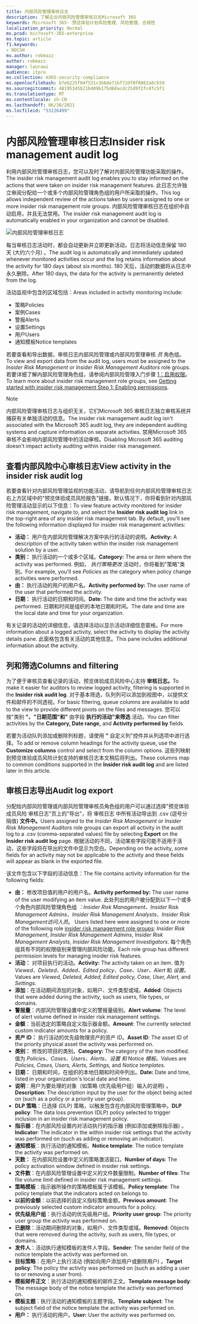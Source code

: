 ```yaml
---
title: 内部风险管理审核日志
description: 了解企业内部风险管理审核日志Microsoft 365
keywords: Microsoft 365- 预览体验计划风险管理、风险管理、合规性
localization_priority: Normal
ms.prod: microsoft-365-enterprise
ms.topic: article
f1.keywords:
- NOCSH
ms.author: robmazz
author: robmazz
manager: laurawi
audience: itpro
ms.collection: m365-security-compliance
ms.openlocfilehash: b7eb225f04f531c3b6de71bf72df0f8062a8c93d
ms.sourcegitcommit: 48195345b21b409b175d68acdc25d9f2fc4fc5f1
ms.translationtype: MT
ms.contentlocale: zh-CN
ms.lasthandoff: 06/30/2021
ms.locfileid: "53226499"
---
```

# <a name="insider-risk-management-audit-log"></a><span data-ttu-id="e6e8c-104">内部风险管理审核日志</span><span class="sxs-lookup"><span data-stu-id="e6e8c-104">Insider risk management audit log</span></span>

<span data-ttu-id="e6e8c-105">利用内部风险管理审核日志，您可以及时了解对内部风险管理功能采取的操作。</span><span class="sxs-lookup"><span data-stu-id="e6e8c-105">The insider risk management audit log enables you to stay informed on the actions that were taken on insider risk management features.</span></span> <span data-ttu-id="e6e8c-106">此日志允许独立审阅分配给一个或多个内部风险管理角色组的用户所采取的操作。</span><span class="sxs-lookup"><span data-stu-id="e6e8c-106">This log allows independent review of the actions taken by users assigned to one or more insider risk management role groups.</span></span> <span data-ttu-id="e6e8c-107">内部风险管理审核日志在组织中自动启用，并且无法禁用。</span><span class="sxs-lookup"><span data-stu-id="e6e8c-107">The insider risk management audit log is automatically enabled in your organization and cannot be disabled.</span></span>

![内部风险管理审核日志](../media/insider-risk-audit-log.png)

<span data-ttu-id="e6e8c-109">每当审核日志活动时，都会自动更新并立即更新活动，日志将活动信息保留 180 天 (大约六个月) 。</span><span class="sxs-lookup"><span data-stu-id="e6e8c-109">The audit log is automatically and immediately updated whenever monitored activities occur and the log retains information about the activity for 180 days (about six months).</span></span> <span data-ttu-id="e6e8c-110">180 天后，活动的数据将从日志中永久删除。</span><span class="sxs-lookup"><span data-stu-id="e6e8c-110">After 180 days, the data for the activity is permanently deleted from the log.</span></span>

<span data-ttu-id="e6e8c-111">活动监视中包含的区域包括：</span><span class="sxs-lookup"><span data-stu-id="e6e8c-111">Areas included in activity monitoring include:</span></span>

- <span data-ttu-id="e6e8c-112">策略</span><span class="sxs-lookup"><span data-stu-id="e6e8c-112">Policies</span></span>
- <span data-ttu-id="e6e8c-113">案例</span><span class="sxs-lookup"><span data-stu-id="e6e8c-113">Cases</span></span>
- <span data-ttu-id="e6e8c-114">警报</span><span class="sxs-lookup"><span data-stu-id="e6e8c-114">Alerts</span></span>
- <span data-ttu-id="e6e8c-115">设置</span><span class="sxs-lookup"><span data-stu-id="e6e8c-115">Settings</span></span>
- <span data-ttu-id="e6e8c-116">用户</span><span class="sxs-lookup"><span data-stu-id="e6e8c-116">Users</span></span>
- <span data-ttu-id="e6e8c-117">通知模板</span><span class="sxs-lookup"><span data-stu-id="e6e8c-117">Notice templates</span></span>

<span data-ttu-id="e6e8c-118">若要查看和导出数据，审核日志内部风险管理或内部风险管理审核 *员* 角色组。 </span><span class="sxs-lookup"><span data-stu-id="e6e8c-118">To view and export data from the audit log, users must be assigned to the *Insider Risk Management* or *Insider Risk Management Auditors* role groups.</span></span> <span data-ttu-id="e6e8c-119">若要详细了解内部风险管理角色组，请参阅内部风险管理入门步骤 [1：启用权限](insider-risk-management-configure.md#step-1-enable-permissions-for-insider-risk-management)。</span><span class="sxs-lookup"><span data-stu-id="e6e8c-119">To learn more about insider risk management role groups, see [Getting started with insider risk management Step 1: Enabling permissions](insider-risk-management-configure.md#step-1-enable-permissions-for-insider-risk-management).</span></span>

> [!NOTE]
> <span data-ttu-id="e6e8c-120">内部风险管理审核日志与组织无关，它们Microsoft 365 审核日志独立审核系统并捕获有关单独活动的信息。</span><span class="sxs-lookup"><span data-stu-id="e6e8c-120">The insider risk management audit log isn't associated with the Microsoft 365 audit log, they are independent auditing systems and capture information on separate activities.</span></span> <span data-ttu-id="e6e8c-121">禁用Microsoft 365审核不会影响内部风险管理中的活动审核。</span><span class="sxs-lookup"><span data-stu-id="e6e8c-121">Disabling Microsoft 365 auditing doesn't impact activity auditing within insider risk management.</span></span>

## <a name="view-activity-in-the-insider-risk-audit-log"></a><span data-ttu-id="e6e8c-122">查看内部风险中心审核日志</span><span class="sxs-lookup"><span data-stu-id="e6e8c-122">View activity in the insider risk audit log</span></span>

<span data-ttu-id="e6e8c-123">若要查看针对内部风险管理监视的功能活动，请导航到任何内部风险管理审核日志右上方区域中的"预览体验成员风险报告"链接。默认情况下，你将看到针对内部风险管理活动显示的以下信息：</span><span class="sxs-lookup"><span data-stu-id="e6e8c-123">To view feature activity monitored for insider risk management, navigate to, and select the **Insider risk audit log** link in the top-right area of any insider risk management tab. By default, you'll see the following information displayed for insider risk management activities:</span></span>

- <span data-ttu-id="e6e8c-124">**活动：** 用户在内部风险管理解决方案中执行的活动的说明。</span><span class="sxs-lookup"><span data-stu-id="e6e8c-124">**Activity:** A description of the activity taken within the insider risk management solution by a user.</span></span>
- <span data-ttu-id="e6e8c-125">**类别：** 执行活动的一个或多个区域。</span><span class="sxs-lookup"><span data-stu-id="e6e8c-125">**Category:** The area or item where the activity was performed.</span></span> <span data-ttu-id="e6e8c-126">例如， *执行策略更改* 活动时，你将看到"策略"类别。</span><span class="sxs-lookup"><span data-stu-id="e6e8c-126">For example, you'll see *Policies* as the category when policy change activities were performed.</span></span>
- <span data-ttu-id="e6e8c-127">**由：** 执行活动的用户的用户名。</span><span class="sxs-lookup"><span data-stu-id="e6e8c-127">**Activity performed by:** The user name of the user that performed the activity.</span></span>
- <span data-ttu-id="e6e8c-128">**日期：** 执行活动的日期和时间。</span><span class="sxs-lookup"><span data-stu-id="e6e8c-128">**Date:** The date and time the activity was performed.</span></span> <span data-ttu-id="e6e8c-129">日期和时间是组织的本地日期和时间。</span><span class="sxs-lookup"><span data-stu-id="e6e8c-129">The date and time are the local date and time for your organization.</span></span>

<span data-ttu-id="e6e8c-130">有关记录的活动的详细信息，请选择活动以显示活动详细信息窗格。</span><span class="sxs-lookup"><span data-stu-id="e6e8c-130">For more information about a logged activity, select the activity to display the activity details pane.</span></span> <span data-ttu-id="e6e8c-131">此窗格包含有关活动的其他信息。</span><span class="sxs-lookup"><span data-stu-id="e6e8c-131">This pane includes additional information about the activity.</span></span>

## <a name="columns-and-filtering"></a><span data-ttu-id="e6e8c-132">列和筛选</span><span class="sxs-lookup"><span data-stu-id="e6e8c-132">Columns and filtering</span></span>

<span data-ttu-id="e6e8c-133">为了便于审核员查看记录的活动，预览体验成员风险中心支持 **审核日志。**</span><span class="sxs-lookup"><span data-stu-id="e6e8c-133">To make it easier for auditors to review logged activity, filtering is supported in the **Insider risk audit log**.</span></span> <span data-ttu-id="e6e8c-134">对于基本筛选，队列列可以添加到视图中，以提供文件和邮件的不同透视。</span><span class="sxs-lookup"><span data-stu-id="e6e8c-134">For basic filtering, queue columns are available to add to the view to provide different pivots on the files and messages.</span></span> <span data-ttu-id="e6e8c-135">您可以按"类别 **"、"日期范围"和"** 由字段 **执行的活动"来筛选** 活动。</span><span class="sxs-lookup"><span data-stu-id="e6e8c-135">You can filter activities by the **Category, Date range,** and **Activity performed by** fields.</span></span>

<span data-ttu-id="e6e8c-136">若要为活动队列添加或删除列标题，请使用 **"** 自定义列"控件并从列选项中进行选择。</span><span class="sxs-lookup"><span data-stu-id="e6e8c-136">To add or remove column headings for the activity queue, use the **Customize columns** control and select from the column options.</span></span> <span data-ttu-id="e6e8c-137">这些列映射到预览体验成员风险计划支持的审核日志本文稍后将列出。</span><span class="sxs-lookup"><span data-stu-id="e6e8c-137">These columns map to common conditions supported in the **Insider risk audit log** and are listed later in this article.</span></span>

## <a name="audit-log-export"></a><span data-ttu-id="e6e8c-138">审核日志导出</span><span class="sxs-lookup"><span data-stu-id="e6e8c-138">Audit log export</span></span>

<span data-ttu-id="e6e8c-139">分配给内部风险管理或内部风险管理审核员角色组的用户可以通过选择"预览体验成员风险 审核日志"页上的"导出"，将 审核日志 中所有活动导出到 .csv (逗号分隔值) **文件中。**</span><span class="sxs-lookup"><span data-stu-id="e6e8c-139">Users assigned to the *Insider Risk Management* or *Insider Risk Management Auditors* role groups can export all activity in the audit log to a .csv (comma-separated values) file by selecting **Export** on the **Insider risk audit log** page.</span></span> <span data-ttu-id="e6e8c-140">根据活动的不同，活动某些字段可能不适用于活动，这些字段将在导出的文件中显示为空白。</span><span class="sxs-lookup"><span data-stu-id="e6e8c-140">Depending on the activity, some fields for an activity may not be applicable to the activity and these fields will appear as blank in the exported file.</span></span>

<span data-ttu-id="e6e8c-141">该文件包含以下字段的活动信息：</span><span class="sxs-lookup"><span data-stu-id="e6e8c-141">The file contains activity information for the following fields:</span></span>

- <span data-ttu-id="e6e8c-142">**由：** 修改项目值的用户的用户名。</span><span class="sxs-lookup"><span data-stu-id="e6e8c-142">**Activity performed by:** The user name of the user modifying an item value.</span></span> <span data-ttu-id="e6e8c-143">此处列出的用户被分配到以下一个或多个角色内部风险管理角色组 *：Insider Risk Management、Insider* Risk *Management Admins、Insider* *Risk Management Analysts、Insider* *Risk Management访问人员*。 [](insider-risk-management-configure.md#step-1-enable-permissions-for-insider-risk-management)</span><span class="sxs-lookup"><span data-stu-id="e6e8c-143">Users listed here were assigned to one or more of the following role [insider risk management role groups](insider-risk-management-configure.md#step-1-enable-permissions-for-insider-risk-management): *Insider Risk Management*, *Insider Risk Management Admins*, *Insider Risk Management Analysts*, *Insider Risk Management Investigators*.</span></span> <span data-ttu-id="e6e8c-144">每个角色组具有不同的权限级别来管理内部风险功能。</span><span class="sxs-lookup"><span data-stu-id="e6e8c-144">Each role group has different permission levels for managing insider risk features.</span></span>
- <span data-ttu-id="e6e8c-145">**活动：** 对项目执行的活动。</span><span class="sxs-lookup"><span data-stu-id="e6e8c-145">**Activity:** The activity taken on an item.</span></span> <span data-ttu-id="e6e8c-146">值为 *Viewed、Deleted、Added、Edited policy、Case、User、Alert* 和 *设置。*</span><span class="sxs-lookup"><span data-stu-id="e6e8c-146">Values are *Viewed, Deleted, Added, Edited policy, Case, User, Alert,* and *Settings.*</span></span>
- <span data-ttu-id="e6e8c-147">**添加**：在活动期间添加的对象，如用户、文件类型或域。</span><span class="sxs-lookup"><span data-stu-id="e6e8c-147">**Added**: Objects that were added during the activity, such as users, file types, or domains.</span></span>
- <span data-ttu-id="e6e8c-148">**警报量**：内部风险管理设置中定义的警报量级别。</span><span class="sxs-lookup"><span data-stu-id="e6e8c-148">**Alert volume**: The level of alert volume defined in insider risk management settings.</span></span>
- <span data-ttu-id="e6e8c-149">**金额**：当前选定的策略自定义指示器金额。</span><span class="sxs-lookup"><span data-stu-id="e6e8c-149">**Amount**: The currently selected custom indicator amounts for a policy.</span></span>
- <span data-ttu-id="e6e8c-150">**资产 ID：** 执行活动的优先级物理资产的资产 ID。</span><span class="sxs-lookup"><span data-stu-id="e6e8c-150">**Asset ID**: The asset ID of the priority physical asset the activity was performed on.</span></span>
- <span data-ttu-id="e6e8c-151">**类别：** 修改的项目的类别。</span><span class="sxs-lookup"><span data-stu-id="e6e8c-151">**Category:** The category of the item modified.</span></span> <span data-ttu-id="e6e8c-152">值为 *Policies、Cases、Users、Alerts、设置 和* Notice *模板。*</span><span class="sxs-lookup"><span data-stu-id="e6e8c-152">Values are *Policies, Cases, Users, Alerts, Settings,* and *Notice templates.*</span></span>
- <span data-ttu-id="e6e8c-153">**日期：** 日期和时间，在组织的本地日期和时间中列出。</span><span class="sxs-lookup"><span data-stu-id="e6e8c-153">**Date:** Date and time, listed in your organization's local date and time.</span></span>
- <span data-ttu-id="e6e8c-154">**说明**：用户为要处理的对象（如策略 (优先级用户组）输入的说明) 。</span><span class="sxs-lookup"><span data-stu-id="e6e8c-154">**Description**: The description input by the user for the object being acted on (such as a policy or a priority user group).</span></span>
- <span data-ttu-id="e6e8c-155">**DLP 策略**：已选择 (DLP) 策略，以触发包含在内部风险管理策略中。</span><span class="sxs-lookup"><span data-stu-id="e6e8c-155">**DLP policy**: The data loss prevention (DLP) policy selected to trigger inclusion in an insider risk management policy.</span></span>
- <span data-ttu-id="e6e8c-156">**指示器**：在内部风险设置内对活动执行的指示器 (例如添加或删除指示器) 。</span><span class="sxs-lookup"><span data-stu-id="e6e8c-156">**Indicator**: The indicator in the within insider risk settings that the activity was performed on (such as adding or removing an indicator).</span></span>
- <span data-ttu-id="e6e8c-157">**通知模板**：执行活动的通知模板。</span><span class="sxs-lookup"><span data-stu-id="e6e8c-157">**Notice template**: The notice template the activity was performed on.</span></span>
- <span data-ttu-id="e6e8c-158">**天数：** 在内部风险设置中定义的策略激活窗口。</span><span class="sxs-lookup"><span data-stu-id="e6e8c-158">**Number of days**: The policy activation window defined in insider risk settings.</span></span>
- <span data-ttu-id="e6e8c-159">**文件数**：在内部风险管理设置中定义的文件数量限制。</span><span class="sxs-lookup"><span data-stu-id="e6e8c-159">**Number of files**: The file volume limit defined in insider risk management settings.</span></span>
- <span data-ttu-id="e6e8c-160">**策略模板**：指示器所操作的策略模板属于该模板。</span><span class="sxs-lookup"><span data-stu-id="e6e8c-160">**Policy template**: The policy template that the indicators acted on belongs to.</span></span>
- <span data-ttu-id="e6e8c-161">**以前的金额**：以前选择的自定义指标策略金额。</span><span class="sxs-lookup"><span data-stu-id="e6e8c-161">**Previous amount**: The previously selected custom indicator amounts for a policy.</span></span>
- <span data-ttu-id="e6e8c-162">**优先级用户组**：执行活动的优先级用户组。</span><span class="sxs-lookup"><span data-stu-id="e6e8c-162">**Priority user group**: The priority user group the activity was performed on.</span></span>
- <span data-ttu-id="e6e8c-163">**已删除**：活动期间删除的对象，如用户、文件类型或域。</span><span class="sxs-lookup"><span data-stu-id="e6e8c-163">**Removed**: Objects that were removed during the activity, such as users, file types, or domains.</span></span>
- <span data-ttu-id="e6e8c-164">**发件人**：活动执行通知模板的发件人字段。</span><span class="sxs-lookup"><span data-stu-id="e6e8c-164">**Sender**: The sender field of the notice template the activity was performed on.</span></span>
- <span data-ttu-id="e6e8c-165">**目标策略**：在用户上执行活动 (例如向用户添加用户或删除用户) 。</span><span class="sxs-lookup"><span data-stu-id="e6e8c-165">**Target policy**: The policy the activity was performed on (such as adding a user to or removing a user from).</span></span>
- <span data-ttu-id="e6e8c-166">**模板邮件正文**：执行活动的通知模板的邮件正文。</span><span class="sxs-lookup"><span data-stu-id="e6e8c-166">**Template message body**: The message body of the notice template the activity was performed on.</span></span>
- <span data-ttu-id="e6e8c-167">**模板主题**：执行活动的通知模板的主题字段。</span><span class="sxs-lookup"><span data-stu-id="e6e8c-167">**Template subject**: The subject field of the notice template the activity was performed on.</span></span>
- <span data-ttu-id="e6e8c-168">**用户：** 执行活动的用户。</span><span class="sxs-lookup"><span data-stu-id="e6e8c-168">**User:** User the activity was performed on.</span></span>
